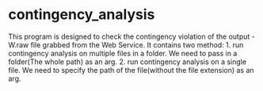 # contingency_analysis

This program is designed to check the contingency violation of the output -W.raw file grabbed from the Web Service.
It contains two method: 1. run contingency analysis on multiple files in a folder. We need to pass in a folder(The whole path) as an arg.
						2. run contingency analysis on a single file. We need to specify the path of the file(without the file extension) as an arg.
